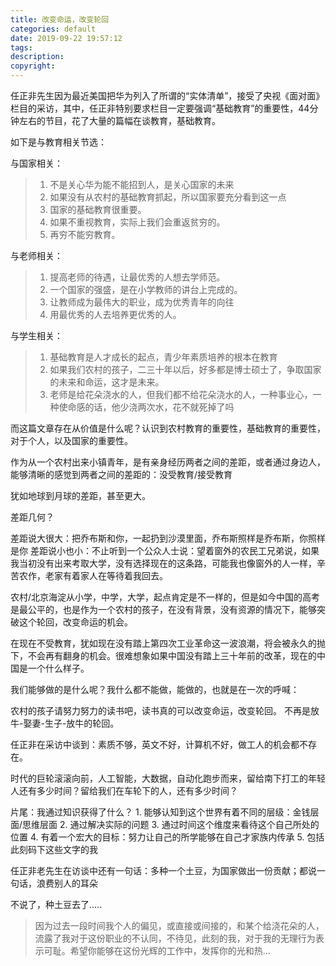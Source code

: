 ```yaml
---
title: 改变命运，改变轮回
categories: default
date: 2019-09-22 19:57:12
tags:
description:
copyright:
---
```

任正非先生因为最近美国把华为列入了所谓的“实体清单”，接受了央视《面对面》栏目的采访，其中，任正非特别要求栏目一定要强调“基础教育”的重要性，44分钟左右的节目，花了大量的篇幅在谈教育，基础教育。

如下是与教育相关节选：

与国家相关：
> 1. 不是关心华为能不能招到人，是关心国家的未来
> 2. 如果没有从农村的基础教育抓起，所以国家要充分看到这一点
> 3. 国家的基础教育很重要。
> 4. 如果不重视教育，实际上我们会重返贫穷的。
> 5. 再穷不能穷教育。


与老师相关：
> 1. 提高老师的待遇，让最优秀的人想去学师范。
> 2. 一个国家的强盛，是在小学教师的讲台上完成的。
> 3. 让教师成为最伟大的职业，成为优秀青年的向往
> 4. 用最优秀的人去培养更优秀的人。

与学生相关：
> 1. 基础教育是人才成长的起点，青少年素质培养的根本在教育
> 2. 如果我们农村的孩子，二三十年以后，好多都是博士硕士了，争取国家的未来和命运，这才是未来。
> 3. 老师是给花朵浇水的人，但我们都不给花朵浇水的人，一种事业心，一种使命感的话，他少浇两次水，花不就死掉了吗

而这篇文章存在从价值是什么呢？认识到农村教育的重要性，基础教育的重要性，对于个人，以及国家的重要性。
<!-- more -->
作为从一个农村出来小镇青年，是有亲身经历两者之间的差距，或者通过身边人，能够清晰的感觉到两者之间的差距的：没受教育/接受教育

犹如地球到月球的差距，甚至更大。

差距几何？

差距说大很大：把乔布斯和你，一起扔到沙漠里面，乔布斯照样是乔布斯，你照样是你
差距说小也小：不止听到一个公众人士说：望着窗外的农民工兄弟说，如果我当初没有出来考取大学，没有选择现在的这条路，可能我也像窗外的人一样，辛苦农作，老家有着家人在等待着我回去。

农村/北京海淀从小学，中学，大学，起点肯定是不一样的，但是如今中国的高考是最公平的，也是作为一个农村的孩子，在没有背景，没有资源的情况下，能够突破这个轮回，改变命运的机会。

在现在不受教育，犹如现在没有踏上第四次工业革命这一波浪潮，将会被永久的抛下，不会再有翻身的机会。很难想象如果中国没有踏上三十年前的改革，现在的中国是一个什么样子。

我们能够做的是什么呢？我什么都不能做，能做的，也就是在一次的呼喊：

农村的孩子请努力努力的读书吧，读书真的可以改变命运，改变轮回。
不再是放牛-娶妻-生子-放牛的轮回。

任正非在采访中谈到：素质不够，英文不好，计算机不好，做工人的机会都不存在。

时代的巨轮滚滚向前，人工智能，大数据，自动化跑步而来，留给南下打工的年轻人还有多少时间？留给我们在车轮下的人，还有多少时间？

片尾：我通过知识获得了什么？
	1. 能够认知到这个世界有着不同的层级：金钱层面/思维层面
	2. 通过解决实际的问题
	3. 通过时间这个维度来看待这个自己所处的位置
	4. 有着一个宏大的目标：努力让自己的所学能够在自己才家族内传承
	5. 包括此刻码下这些文字的我

任正非老先生在访谈中还有一句话：多种一个土豆，为国家做出一份贡献；都说一句话，浪费别人的耳朵

不说了，种土豆去了.....

> 因为过去一段时间我个人的偏见，或直接或间接的，和某个给浇花朵的人，流露了我对于这份职业的不认同，不待见，此刻的我，对于我的无理行为表示可耻。希望你能够在这份光辉的工作中，发挥你的光和热...
